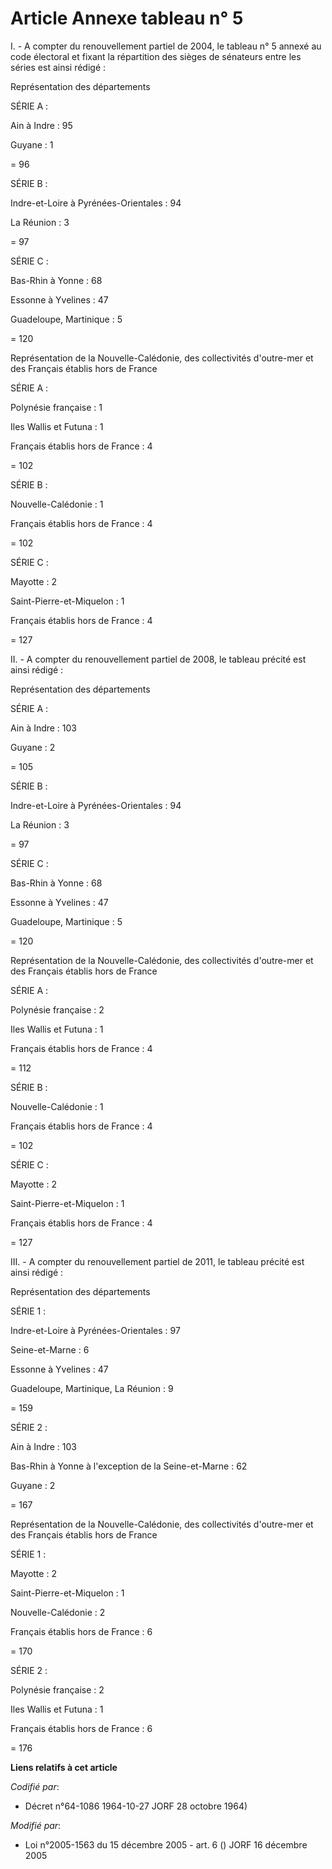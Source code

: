# Article Annexe tableau n° 5

I. - A compter du renouvellement partiel de 2004, le tableau n° 5 annexé au code électoral et fixant la répartition des
sièges de sénateurs entre les séries est ainsi rédigé :

Représentation des départements

SÉRIE A :

Ain à Indre : 95

Guyane : 1

= 96

SÉRIE B :

Indre-et-Loire à Pyrénées-Orientales : 94

La Réunion : 3

= 97

SÉRIE C :

Bas-Rhin à Yonne : 68 

Essonne à Yvelines : 47 

Guadeloupe, Martinique : 5

= 120 

Représentation de la Nouvelle-Calédonie, des collectivités d'outre-mer et des Français établis hors de France

SÉRIE A :

Polynésie française : 1

Iles Wallis et Futuna : 1

Français établis hors de France : 4

= 102

SÉRIE B :

Nouvelle-Calédonie : 1

Français établis hors de France : 4

= 102

SÉRIE C :

Mayotte : 2 

Saint-Pierre-et-Miquelon : 1 

Français établis hors de France : 4

= 127

II. - A compter du renouvellement partiel de 2008, le tableau précité est ainsi rédigé :

Représentation des départements

SÉRIE A :

Ain à Indre : 103

Guyane : 2

= 105

SÉRIE B :

Indre-et-Loire à Pyrénées-Orientales : 94

La Réunion : 3

= 97

SÉRIE C :

Bas-Rhin à Yonne : 68 

Essonne à Yvelines : 47 

Guadeloupe, Martinique : 5

= 120 

Représentation de la Nouvelle-Calédonie, des collectivités d'outre-mer et des Français établis hors de France

SÉRIE A :

Polynésie française : 2

Iles Wallis et Futuna : 1

Français établis hors de France : 4

= 112

SÉRIE B :

Nouvelle-Calédonie : 1

Français établis hors de France : 4

= 102

SÉRIE C :

Mayotte : 2 

Saint-Pierre-et-Miquelon : 1 

Français établis hors de France : 4

= 127

III. - A compter du renouvellement partiel de 2011, le tableau précité est ainsi rédigé :

Représentation des départements

SÉRIE 1 :

Indre-et-Loire à Pyrénées-Orientales : 97

Seine-et-Marne : 6

Essonne à Yvelines : 47 

Guadeloupe, Martinique, La Réunion : 9

= 159

SÉRIE 2 :

Ain à Indre : 103

Bas-Rhin à Yonne à l'exception de la Seine-et-Marne : 62

Guyane : 2

= 167 

Représentation de la Nouvelle-Calédonie, des collectivités d'outre-mer et des Français établis hors de France

SÉRIE 1 :

Mayotte : 2 

Saint-Pierre-et-Miquelon : 1 

Nouvelle-Calédonie : 2

Français établis hors de France : 6

= 170

SÉRIE 2 :

Polynésie française : 2

Iles Wallis et Futuna : 1

Français établis hors de France : 6

= 176

**Liens relatifs à cet article**

_Codifié par_:

  - Décret n°64-1086 1964-10-27 JORF 28 octobre 1964)

_Modifié par_:

  - Loi n°2005-1563 du 15 décembre 2005 - art. 6 () JORF 16 décembre 2005
